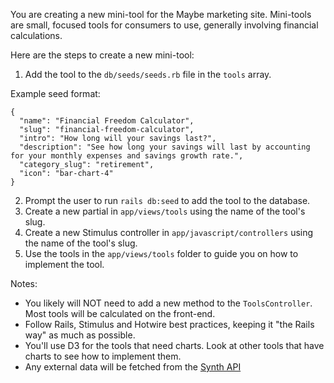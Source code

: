 You are creating a new mini-tool for the Maybe marketing site. Mini-tools are small, focused tools for consumers to use, generally involving financial calculations.

Here are the steps to create a new mini-tool:

1. Add the tool to the `db/seeds/seeds.rb` file in the `tools` array.

Example seed format:
```
{
  "name": "Financial Freedom Calculator",
  "slug": "financial-freedom-calculator",
  "intro": "How long will your savings last?",
  "description": "See how long your savings will last by accounting for your monthly expenses and savings growth rate.",
  "category_slug": "retirement",
  "icon": "bar-chart-4"
}
```

2. Prompt the user to run `rails db:seed` to add the tool to the database.
3. Create a new partial in `app/views/tools` using the name of the tool's slug.
4. Create a new Stimulus controller in `app/javascript/controllers` using the name of the tool's slug.
5. Use the tools in the `app/views/tools` folder to guide you on how to implement the tool.

Notes:
- You likely will NOT need to add a new method to the `ToolsController`. Most tools will be calculated on the front-end.
- Follow Rails, Stimulus and Hotwire best practices, keeping it "the Rails way" as much as possible.
- You'll use D3 for the tools that need charts. Look at other tools that have charts to see how to implement them.
- Any external data will be fetched from the [Synth API](https://docs.synthfinance.com/)